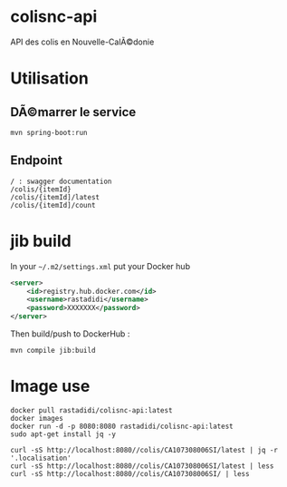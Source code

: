 # colisnc-api

API des colis en Nouvelle-CalÃ©donie

# Utilisation

## DÃ©marrer le service

```
mvn spring-boot:run
```

## Endpoint

```
/ : swagger documentation
/colis/{itemId}
/colis/{itemId]/latest
/colis/{itemId]/count
```

# jib build

In your `~/.m2/settings.xml` put your Docker hub

```xml
<server>
    <id>registry.hub.docker.com</id>
    <username>rastadidi</username>
    <password>XXXXXXX</password>
</server>
```

Then build/push to DockerHub :

`mvn compile jib:build`

# Image use

```
docker pull rastadidi/colisnc-api:latest
docker images
docker run -d -p 8080:8080 rastadidi/colisnc-api:latest
sudo apt-get install jq -y

curl -sS http://localhost:8080//colis/CA107308006SI/latest | jq -r '.localisation' 
curl -sS http://localhost:8080//colis/CA107308006SI/latest | less
curl -sS http://localhost:8080//colis/CA107308006SI/ | less
```